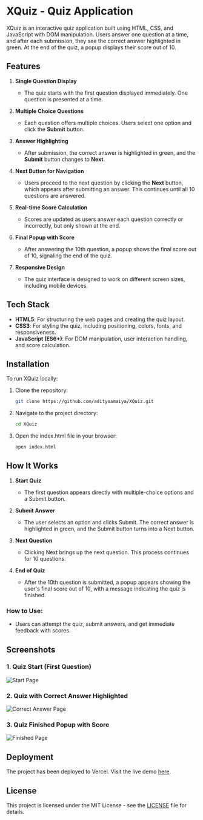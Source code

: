 # XQuiz - Quiz Application

XQuiz is an interactive quiz application built using HTML, CSS, and JavaScript with DOM manipulation. Users answer one question at a time, and after each submission, they see the correct answer highlighted in green. At the end of the quiz, a popup displays their score out of 10.

## Features

1. **Single Question Display**

   - The quiz starts with the first question displayed immediately. One question is presented at a time.

2. **Multiple Choice Questions**

   - Each question offers multiple choices. Users select one option and click the **Submit** button.

3. **Answer Highlighting**

   - After submission, the correct answer is highlighted in green, and the **Submit** button changes to **Next**.

4. **Next Button for Navigation**

   - Users proceed to the next question by clicking the **Next** button, which appears after submitting an answer. This continues until all 10 questions are answered.

5. **Real-time Score Calculation**

   - Scores are updated as users answer each question correctly or incorrectly, but only shown at the end.

6. **Final Popup with Score**

   - After answering the 10th question, a popup shows the final score out of 10, signaling the end of the quiz.

7. **Responsive Design**

   - The quiz interface is designed to work on different screen sizes, including mobile devices.

## Tech Stack

- **HTML5**: For structuring the web pages and creating the quiz layout.
- **CSS3**: For styling the quiz, including positioning, colors, fonts, and responsiveness.
- **JavaScript (ES6+)**: For DOM manipulation, user interaction handling, and score calculation.

## Installation

To run XQuiz locally:

1. Clone the repository:

   ```bash
   git clone https://github.com/adityaamaiya/XQuiz.git
   ```

2. Navigate to the project directory:

   ```bash
   cd XQuiz
   ```

3. Open the index.html file in your browser:

   ```bash
   open index.html
   ```

## How It Works

1. **Start Quiz**

   - The first question appears directly with multiple-choice options and a Submit button.

2. **Submit Answer**

   - The user selects an option and clicks Submit. The correct answer is highlighted in green, and the Submit button turns into a Next button.

3. **Next Question**

   - Clicking Next brings up the next question. This process continues for 10 questions.

4. **End of Quiz**

   - After the 10th question is submitted, a popup appears showing the user's final score out of 10, with a message indicating the quiz is finished.

### How to Use:

- Users can attempt the quiz, submit answers, and get immediate feedback with scores.

## Screenshots

### 1. Quiz Start (First Question)

![Start Page](https://i.imgur.com/eY5tXlD.png)

### 2. Quiz with Correct Answer Highlighted

![Correct Answer Page](https://i.imgur.com/2XpPSsQ.png)

### 3. Quiz Finished Popup with Score

![Finished Page](https://i.imgur.com/1wPlevY.png)

## Deployment

The project has been deployed to Vercel. Visit the live demo [here](https://x-quiz-orpin.vercel.app/).

## License

This project is licensed under the MIT License - see the [LICENSE](LICENSE) file for details.

